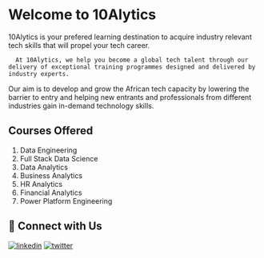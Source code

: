 
# Welcome to 10Alytics

10Alytics is your prefered learning destination to acquire industry relevant tech skills that will propel your tech career. 

      At 10Alytics, we help you become a global tech talent through our delivery of exceptional training programmes designed and delivered by industry experts.
    
Our aim is to develop and grow the African tech capacity by lowering the barrier to entry and helping new entrants and professionals from different industries gain in-demand technology skills.


## Courses Offered

1. Data Engineering
2. Full Stack Data Science
3. Data Analytics
4. Business Analytics
5. HR Analytics
6. Financial Analytics
7. Power Platform Engineering


## 🔗 Connect with Us
[![linkedin](https://img.shields.io/badge/linkedin-0A66C2?style=for-the-badge&logo=linkedin&logoColor=white)](https://www.linkedin.com/company/10alytics/)
[![twitter](https://img.shields.io/badge/twitter-1DA1F2?style=for-the-badge&logo=twitter&logoColor=white)](https://twitter.com/10Alytics)

